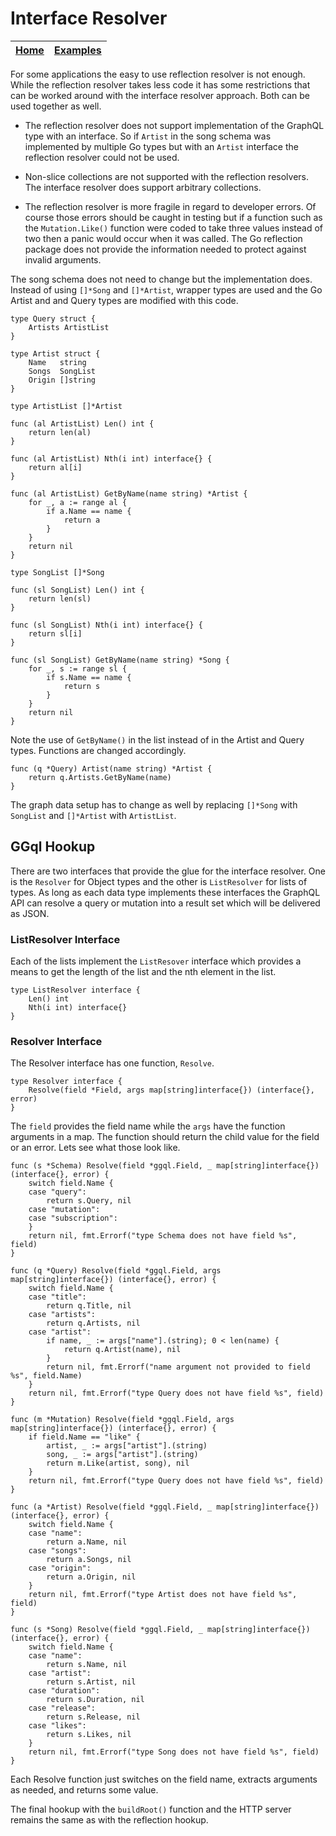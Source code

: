 # Interface Resolver

| [Home](../../README.md) | [Examples](../README.md) |
| ----------------------- | ------------------------ |

For some applications the easy to use reflection resolver is not
enough. While the reflection resolver takes less code it has some
restrictions that can be worked around with the interface resolver
approach. Both can be used together as well.

* The reflection resolver does not support implementation of the
  GraphQL type with an interface. So if `Artist` in the song schema
  was implemented by multiple Go types but with an `Artist` interface
  the reflection resolver could not be used.

* Non-slice collections are not supported with the reflection
  resolvers. The interface resolver does support arbitrary
  collections.

* The reflection resolver is more fragile in regard to developer
  errors. Of course those errors should be caught in testing but if a
  function such as the `Mutation.Like()` function were coded to take
  three values instead of two then a panic would occur when it was
  called. The Go reflection package does not provide the information
  needed to protect against invalid arguments.

The song schema does not need to change but the implementation
does. Instead of using `[]*Song` and `[]*Artist`, wrapper types are
used and the Go Artist and and Query types are modified with this
code.

```golang
type Query struct {
	Artists ArtistList
}

type Artist struct {
	Name   string
	Songs  SongList
	Origin []string
}

type ArtistList []*Artist

func (al ArtistList) Len() int {
	return len(al)
}

func (al ArtistList) Nth(i int) interface{} {
	return al[i]
}

func (al ArtistList) GetByName(name string) *Artist {
	for _, a := range al {
		if a.Name == name {
			return a
		}
	}
	return nil
}

type SongList []*Song

func (sl SongList) Len() int {
	return len(sl)
}

func (sl SongList) Nth(i int) interface{} {
	return sl[i]
}

func (sl SongList) GetByName(name string) *Song {
	for _, s := range sl {
		if s.Name == name {
			return s
		}
	}
	return nil
}
```

Note the use of `GetByName()` in the list instead of in the Artist and
Query types. Functions are changed accordingly.

```golang
func (q *Query) Artist(name string) *Artist {
	return q.Artists.GetByName(name)
}
```

The graph data setup has to change as well by replacing `[]*Song` with
`SongList` and `[]*Artist` with `ArtistList`.

## GGql Hookup

There are two interfaces that provide the glue for the interface
resolver. One is the `Resolver` for Object types and the other is
`ListResolver` for lists of types. As long as each data type
implements these interfaces the GraphQL API can resolve a query or
mutation into a result set which will be delivered as JSON.

### ListResolver Interface

Each of the lists implement the `ListResover` interface which provides
a means to get the length of the list and the nth element in the list.

```golang
type ListResolver interface {
	Len() int
	Nth(i int) interface{}
}
```

### Resolver Interface

The Resolver interface has one function, `Resolve`.

```golang
type Resolver interface {
	Resolve(field *Field, args map[string]interface{}) (interface{}, error)
}
```

The `field` provides the field name while the `args` have the function
arguments in a map. The function should return the child value for the
field or an error. Lets see what those look like.

```golang
func (s *Schema) Resolve(field *ggql.Field, _ map[string]interface{}) (interface{}, error) {
	switch field.Name {
	case "query":
		return s.Query, nil
	case "mutation":
	case "subscription":
	}
	return nil, fmt.Errorf("type Schema does not have field %s", field)
}

func (q *Query) Resolve(field *ggql.Field, args map[string]interface{}) (interface{}, error) {
	switch field.Name {
	case "title":
		return q.Title, nil
	case "artists":
		return q.Artists, nil
	case "artist":
		if name, _ := args["name"].(string); 0 < len(name) {
			return q.Artist(name), nil
		}
		return nil, fmt.Errorf("name argument not provided to field %s", field.Name)
	}
	return nil, fmt.Errorf("type Query does not have field %s", field)
}

func (m *Mutation) Resolve(field *ggql.Field, args map[string]interface{}) (interface{}, error) {
	if field.Name == "like" {
		artist, _ := args["artist"].(string)
		song, _ := args["artist"].(string)
		return m.Like(artist, song), nil
	}
	return nil, fmt.Errorf("type Query does not have field %s", field)
}

func (a *Artist) Resolve(field *ggql.Field, _ map[string]interface{}) (interface{}, error) {
	switch field.Name {
	case "name":
		return a.Name, nil
	case "songs":
		return a.Songs, nil
	case "origin":
		return a.Origin, nil
	}
	return nil, fmt.Errorf("type Artist does not have field %s", field)
}

func (s *Song) Resolve(field *ggql.Field, _ map[string]interface{}) (interface{}, error) {
	switch field.Name {
	case "name":
		return s.Name, nil
	case "artist":
		return s.Artist, nil
	case "duration":
		return s.Duration, nil
	case "release":
		return s.Release, nil
	case "likes":
		return s.Likes, nil
	}
	return nil, fmt.Errorf("type Song does not have field %s", field)
}
```

Each Resolve function just switches on the field name, extracts
arguments as needed, and returns some value.

The final hookup with the `buildRoot()` function and the HTTP server
remains the same as with the reflection hookup.

